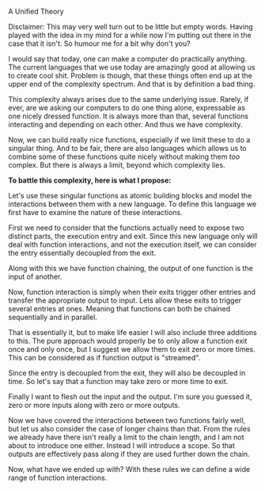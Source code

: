 A Unified Theory

Disclaimer: This may very well turn out to be little but empty words. Having played with the idea in my mind for a while now I'm putting out there in the case that it isn't.  So humour me for a bit why don't you?

I would say that today, one can make a computer do practically anything.  The current languages that we use today are amazingly good at allowing us to create cool shit.  Problem is though, that these things often end up at the upper end of the complexity spectrum.  And that is by definition a bad thing.

This complexity always arises due to the same underlying issue.  Rarely, if ever, are we asking our computers to do one thing alone, expressable as one nicely dressed function.  It is always more than that, several functions interacting and depending on each other.  And thus we have complexity.

Now, we can build really nice functions, especially if we limit these to do a singular thing.  And to be fair, there are also languages which allows us to combine some of these functions quite nicely without making them *too* complex.  But there is always a limit, beyond which complexity lies.

**To battle this complexity, here is what I propose:**

Let's use these singular functions as atomic building blocks and model the interactions between them with a new language.  To define this language we first have to examine the nature of these interactions.

First we need to consider that the functions actually need to expose two distinct parts, the execution entry and exit.  Since this new language only will deal with function interactions, and not the execution itself, we can consider the entry essentially decoupled from the exit.

Along with this we have function chaining, the output of one function is the input of another.

Now, function interaction is simply when their exits trigger other entries and transfer the appropriate output to input.  Lets allow these exits to trigger several entries at ones.  Meaning that functions can both be chained sequentially and in parallel.

That is essentially it, but to make life easier I will also include three additions to this.  The pure approach would properly be to only allow a function exit once and only once, but I suggest we allow them to exit zero or more times.  This can be considered as if function output is "streamed".

Since the entry is decoupled from the exit, they will also be decoupled in time.  So let's say that a function may take zero or more time to exit.

Finally I want to flesh out the input and the output.  I'm sure you guessed it, zero or more inputs along with zero or more outputs.

Now we have covered the interactions between two functions fairly well, but let us also consider the case of longer chains than that.  From the rules we already have there isn't really a limit to the chain length, and I am not about to introduce one either.  Instead I will introduce a scope.  So that outputs are effectively pass along if they are used further down the chain.

Now, what have we ended up with?  With these rules we can define a wide range of function interactions.
